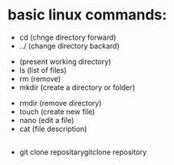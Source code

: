# basic linux commands:
- cd (chnge directory forward)
- ../ (change directory backard)
* (present working directory)
* ls (list of files)
* rm (remove)
* mkdir (create a directory or folder)
- rmdir (remove directory)
- touch (create new file)
- nano (edit a file)
- cat (file description)
## 
- git clone repositarygitclone repository
